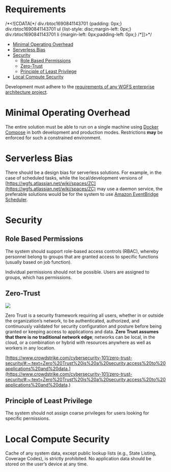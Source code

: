 # Requirements

/\*<!\[CDATA\[\*/ div.rbtoc1690841143701 {padding: 0px;} div.rbtoc1690841143701 ul {list-style: disc;margin-left: 0px;} div.rbtoc1690841143701 li {margin-left: 0px;padding-left: 0px;} /\*\]\]>\*/

*   [Minimal Operating Overhead](#Requirements-MinimalOperatingOverhead)
*   [Serverless Bias](#Requirements-ServerlessBias)
*   [Security](#Requirements-Security)
    *   [Role Based Permissions](#Requirements-RoleBasedPermissions)
    *   [Zero-Trust](#Requirements-Zero-Trust)
    *   [Principle of Least Privilege](#Requirements-PrincipleofLeastPrivilege)
*   [Local Compute Security](#Requirements-LocalComputeSecurity)

Development must adhere to the [requirements of any WGFS enterprise architecture project](https://wgfs.atlassian.net/wiki/spaces/EA).

# Minimal Operating Overhead

The entire solution must be able to run on a single machine using [Docker Compose](https://docs.docker.com/compose/) in both development and production modes. Restrictions **may** be enforced for such a constrained environment.

# Serverless Bias

There should be a design bias for serverless solutions. For example, in the case of scheduled tasks, while the local/development versions of [https://wgfs.atlassian.net/wiki/spaces/ZC](https://wgfs.atlassian.net/wiki/spaces/ZC) may use a daemon service, the preferable solutions would be for the system to use [Amazon EventBridge Scheduler](https://docs.aws.amazon.com/eventbridge/latest/userguide/scheduler.html).

# Security

## Role Based Permissions

The system should support role-based access controls (RBAC), whereby personnel belong to groups that are granted access to specific functions (usually based on job function).

Individual permissions should not be possible. Users are assigned to groups, which has permissions.

## Zero-Trust

![](https://wgfs.atlassian.net/wiki/download/attachments/3736436737/image-20221216-045425.png?api=v2)

Zero Trust is a security framework requiring all users, whether in or outside the organization’s network, to be authenticated, authorized, and continuously validated for security configuration and posture before being granted or keeping access to applications and data. **Zero Trust assumes that there is no traditional network edge**; networks can be local, in the cloud, or a combination or hybrid with resources anywhere as well as workers in any location.

[https://www.crowdstrike.com/cybersecurity-101/zero-trust-security/#:~:text=Zero%20Trust%20is%20a%20security,access%20to%20applications%20and%20data.](https://www.crowdstrike.com/cybersecurity-101/zero-trust-security/#:~:text=Zero%20Trust%20is%20a%20security,access%20to%20applications%20and%20data.)

## Principle of Least Privilege

The system should not assign coarse privileges for users looking for specific permissions.

# Local Compute Security

Cache of any system data, except public lookup lists (e.g., State Listing, Coverage Codes), is strictly prohibited. No application data should be stored on the user’s device at any time.